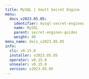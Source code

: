 ```yaml
---
title: MySQL | Vault Secret Engine
menu:
  docs_v2023.05.05:
    identifier: mysql-secret-engines
    name: MySQL
    parent: secret-engines-guides
    weight: 40
menu_name: docs_v2023.05.05
info:
  cli: v0.15.0
  installer: v2023.05.05
  operator: v0.15.0
  unsealer: v0.15.0
  version: v2023.05.05
---
```



